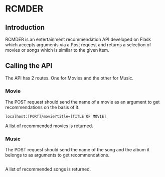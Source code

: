 # RCMDER
## Introduction
RCMDER is an entertainment recommendation API developed on Flask which accepts arguments via a Post request and returns a selection of movies or songs which is similar to the given item.

## Calling the API
The API has 2 routes. One for Movies and the other for Music.

### Movie
The POST request should send the name of a movie as an argument to get recommendations on the basis of it.
```
localhost:[PORT]/movie?title=[TITLE OF MOVIE]
```
A list of recommended movies is returned.

### Music
The POST request should send the name of the song and the album it belongs to as arguments to get recommendations.
```

```
A list of recommended songs is returned.
